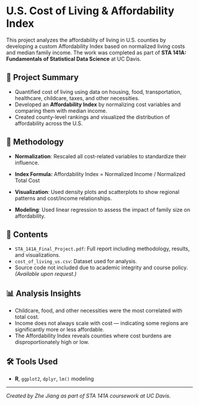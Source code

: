 # U.S. Cost of Living & Affordability Index

This project analyzes the affordability of living in U.S. counties by developing a custom Affordability Index based on normalized living costs and median family income. The work was completed as part of **STA 141A: Fundamentals of Statistical Data Science** at UC Davis.

## 📌 Project Summary

- Quantified cost of living using data on housing, food, transportation, healthcare, childcare, taxes, and other necessities.
- Developed an **Affordability Index** by normalizing cost variables and comparing them with median income.
- Created county-level rankings and visualized the distribution of affordability across the U.S.

## 🔧 Methodology

- **Normalization**: Rescaled all cost-related variables to standardize their influence.
- **Index Formula:**  Affordability Index = Normalized Income / Normalized Total Cost

- **Visualization**: Used density plots and scatterplots to show regional patterns and cost/income relationships.
- **Modeling**: Used linear regression to assess the impact of family size on affordability.

## 📁 Contents

- `STA_141A_Final_Project.pdf`: Full report including methodology, results, and visualizations.
- `cost_of_living_us.csv`: Dataset used for analysis.
- Source code not included due to academic integrity and course policy. *(Available upon request.)*

## 📊 Analysis Insights

- Childcare, food, and other necessities were the most correlated with total cost.
- Income does not always scale with cost — indicating some regions are significantly more or less affordable.
- The Affordability Index reveals counties where cost burdens are disproportionately high or low.

## 🛠️ Tools Used

- **R**, `ggplot2`, `dplyr`, `lm()` modeling

---

*Created by Zhe Jiang as part of STA 141A coursework at UC Davis.*
